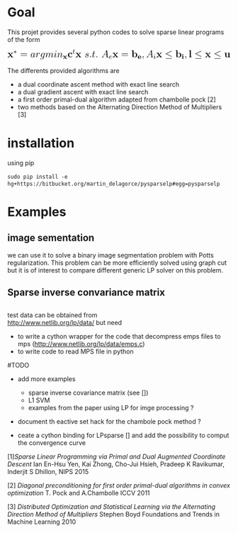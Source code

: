 # Goal

This projet provides several python codes to solve sparse linear programs of the form

![latex:\mathbf{x}^*=argmin_x \mathbf{c}^t\mathbf{x} ~  s.t.~  A_e\mathbf{x}=\mathbf{b_e},A_i\mathbf{x}\leq\mathbf{ b_i}, \mathbf{l}\leq \mathbf{x}\leq \mathbf{u} ](./images/LPproblem.svg)


The differents provided algorithms are 

* a dual coordinate ascent method with exact line search 
* a dual gradient ascent with exact line search
* a first order primal-dual algorithm adapted from chambolle pock [2]
* two methods based on the Alternating Direction Method of Multipliers [3]

# installation


using pip

	sudo pip install -e hg+https://bitbucket.org/martin_delagorce/pysparselp#egg=pysparselp

# Examples

## image sementation
we can use it to solve a binary image segmentation problem with Potts regularization.
This problem can be more efficiently solved using graph cut but it is of interest to compare different generic LP solver on this problem. 

## Sparse inverse convariance matrix 
 


##
test data can be obtained from  
http://www.netlib.org/lp/data/
but need 
- to write a cython wrapper for the code that decompress emps files to mps (http://www.netlib.org/lp/data/emps.c)
- to write code to read MPS file in python



#TODO

* add more examples 
	* sparse inverse covariance matrix (see [])
	* L1 SVM 
	* examples from the paper using LP for imge processing ? 

* document th eactive set hack for the chambole pock method ? 


* ceate a cython binding for LPsparse [] and add the possibility to comput the convergence curve 



[1]*Sparse Linear Programming via Primal and Dual Augmented Coordinate Descent*
Ian En-Hsu Yen,  Kai Zhong,  Cho-Jui Hsieh, Pradeep K Ravikumar, Inderjit S Dhillon, NIPS 2015

[2] *Diagonal preconditioning for first order primal-dual algorithms in convex optimization* T. Pock and A.Chambolle ICCV 2011

[3] *Distributed Optimization and Statistical Learning via the Alternating Direction Method of Multipliers* Stephen Boyd Foundations and Trends in Machine Learning 2010

		

